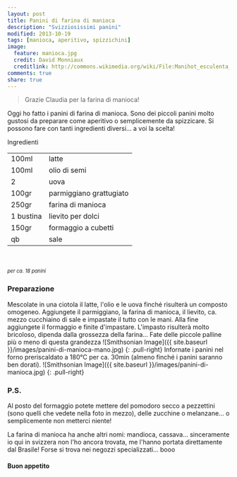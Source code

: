 ```yaml
---
layout: post
title: Panini di farina di manioca
description: "Svizziosissimi panini"
modified: 2013-10-19
tags: [manioca, aperitivo, spizzichini]
image:
  feature: manioca.jpg
  credit: David Monniaux
  creditlink: http://commons.wikimedia.org/wiki/File:Manihot_esculenta_dsc07325.jpg
comments: true
share: true
---
```

> Grazie Claudia per la farina di manioca!

Oggi ho fatto i panini di farina di manioca. Sono dei piccoli panini molto gustosi da preparare come aperitivo o semplicemente da spizzicare. Si possono fare con tanti ingredienti diversi... a voi la scelta!


<div class="ingredients">
	<div class="ingredients-title">Ingredienti</div>
	<table>
		<tbody>
			<tr>
				<td>100ml</td>
				<td>latte</td>
			</tr>
			<tr>
				<td>100ml</td>
				<td>olio di semi</td>
			</tr>
			<tr>
				<td>2</td>
				<td>uova</td>
			</tr>
			<tr>
				<td>100gr</td>
				<td>parmiggiano grattugiato</td>
			</tr>
			<tr>
				<td>250gr</td>
				<td>farina di manioca</td>
			</tr>
			<tr>
				<td>1 bustina</td>
				<td>lievito per dolci</td>
			</tr>
			<tr>
				<td>150gr</td>
				<td>formaggio a cubetti</td>
			</tr>
			<tr>
				<td>qb</td>
				<td>sale</td>
			</tr>
		</tbody>
	</table>
	<br></br>
	<i class="pull-right" style="font-size: 80%;">per ca. 18 panini</i>
</div>


<h3>
	<font color="grey">
		<i class="icon-cogs"></i>
	</font> Preparazione
</h3>



Mescolate in una ciotola il latte, l'olio e le uova finché risulterà un composto omogeneo. Aggiungete il parmiggiano, la farina di manioca, il lievito, ca. mezzo cucchiaino di sale e impastate il tutto con le mani. Alla fine aggiungete il formaggio e finite d'impastare. L'impasto risulterà molto bricoloso, dipenda dalla grossezza della farina... Fate delle piccole palline più o meno di questa grandezza
![Smithsonian Image]({{ site.baseurl }}/images/panini-di-manioca-mano.jpg)
{: .pull-right}
Infornate i panini nel forno preriscaldato a 180°C per ca. 30min (almeno finché i panini saranno ben dorati).
![Smithsonian Image]({{ site.baseurl }}/images/panini-di-manioca.jpg)
{: .pull-right}


<h3>
	<font color="#FFCC00">
		<i class="icon-lightbulb"></i>
	</font> P.S.
</h3>


Al posto del formaggio potete mettere del pomodoro secco a pezzettini (sono quelli che vedete nella foto in mezzo), delle zucchine o melanzane... o semplicemente non metterci niente!

La farina di manioca ha anche altri nomi: mandioca, cassava... sinceramente io qui in svizzera non l'ho ancora trovata, me l'hanno portata direttamente dal Brasile! Forse si trova nei negozzi specializzati... booo

<h4>Buon appetito
	<font color="red">
		<i class="icon-smile"></i>
	</font>
</h4>
